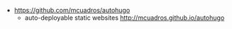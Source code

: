 - https://github.com/mcuadros/autohugo
  - auto-deployable static websites http://mcuadros.github.io/autohugo
